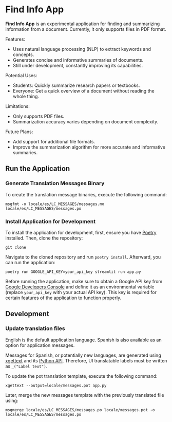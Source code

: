 # Find Info App

**Find Info App** is an experimental application for finding and summarizing 
information from a document. Currently, it only supports files in PDF format.

Features:

- Uses natural language processing (NLP) to extract keywords and concepts.
- Generates concise and informative summaries of documents.
- Still under development, constantly improving its capabilities.

Potential Uses:

- Students: Quickly summarize research papers or textbooks.
- Everyone: Get a quick overview of a document without reading the whole thing.

Limitations:

- Only supports PDF files.
- Summarization accuracy varies depending on document complexity.

Future Plans:

- Add support for additional file formats.
- Improve the summarization algorithm for more accurate and informative summaries.

## Run the Application

### Generate Translation Messages Binary
To create the translation message binaries, execute the following command:

```
msgfmt -o locale/es/LC_MESSAGES/messages.mo locale/es/LC_MESSAGES/messages.po
```

### Install Application for Development

To install the application for development, first, ensure you have 
[Poetry](https://python-poetry.org/) installed. Then, clone the repository:

```
git clone 
```

Navigate to the cloned repository and run `poetry install`. Afterward, you 
can run the application:

```
poetry run GOOGLE_API_KEY=your_api_key streamlit run app.py
```

Before running the application, make sure to obtain a Google API key 
from [Google Developers Console](https://makersuite.google.com/app/apikey) 
and define it as an environmental variable (replace `your_api_key` with your 
actual API key). This key is required for certain features of the application 
to function properly.

## Development

### Update translation files

English is the default application language. Spanish is also available as an 
option for application messages.

Messages for Spanish, or potentially new languages, are generated using
[xgettext](https://www.gnu.org/software/gettext/) and its 
[Python API](https://docs.python.org/3/library/gettext.html). Therefore, UI 
translatable labels must be written as `_("Label text")`. 

To update the pot translation template, execute the following command:

```
xgettext --output=locale/messages.pot app.py
```

Later, merge the new messages template with the previously translated file using:

```
msgmerge locale/es/LC_MESSAGES/messages.po locale/messages.pot -o locale/es/LC_MESSAGES/messages.po
```
